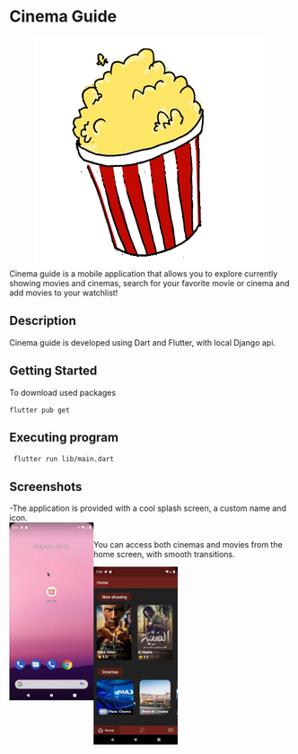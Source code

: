 
# Cinema Guide

<div align=center >
<img align="center"  src="https://github.com/SarahElzayat/Flutter-Cinema-Guide/blob/master/assets/images/splash_logo.gif">
   </div>
Cinema guide is a mobile application that allows you to explore currently showing movies and cinemas, search for your favorite movie or cinema and add movies to your watchlist!

## Description
Cinema guide is developed using Dart and Flutter, with local Django api.

## Getting Started

To download used packages
```
flutter pub get
```


## Executing program

```
 flutter run lib/main.dart
```

## Screenshots 
<div >
-The application is provided with a cool splash screen, a custom name and icon.
<br>
</div>

<div>
<img align="left" width =150px  src="https://github.com/SarahElzayat/Flutter-Cinema-Guide/blob/master/screenshots/launcher_icon_and_splash_screen.gif">
<br>
</div>

You can access both cinemas and movies from the home screen, with smooth transitions.


<img align="left" width =150px  src="https://github.com/SarahElzayat/Flutter-Cinema-Guide/blob/master/screenshots/movies_from_home.gif">

<!-- 
## Authors

Contributors names and contact info

ex. Dominique Pizzie  
ex. [@DomPizzie](https://twitter.com/dompizzie)

## License

This project is licensed under the MIT License - see the LICENSE.md file for details -->
